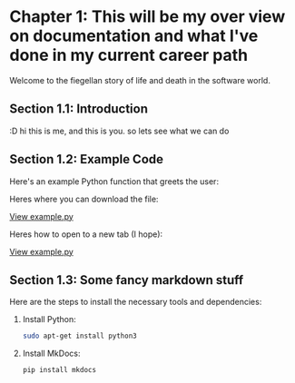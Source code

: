 # Chapter 1: This will be my over view on documentation and what I've done in my current career path

Welcome to the fiegellan story of life and death in the software world.

## Section 1.1: Introduction

:D hi this is me, and this is you.  so lets see what we can do

## Section 1.2: Example Code

Here's an example Python function that greets the user:

Heres where you can download the file:

<a href="../code/chapter1/example.py" target="_blank">View example.py</a>

Heres how to open to a new tab (I hope):

<a href="https://raw.githubusercontent.com/Fiegellan/career_accomplishments/gh-pages/code/chapter1/example.py" target="_blank">View example.py</a>

## Section 1.3: Some fancy markdown stuff

Here are the steps to install the necessary tools and dependencies:

1. Install Python:
    ```sh
    sudo apt-get install python3
    ```
2. Install MkDocs:
    ```sh
    pip install mkdocs
    ```
